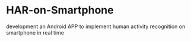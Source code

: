 # HAR-on-Smartphone
development an Android APP to implement human activity recognition on smartphone in real time
